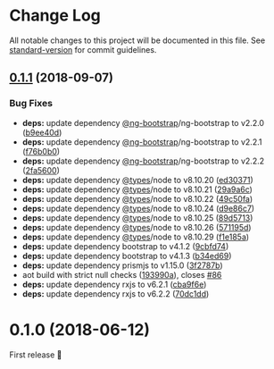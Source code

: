 # Change Log

All notable changes to this project will be documented in this file. See [standard-version](https://github.com/conventional-changelog/standard-version) for commit guidelines.

<a name="0.1.1"></a>
## [0.1.1](https://github.com/Ninja-Squad/ngx-valdemort/compare/v0.1.0...v0.1.1) (2018-09-07)


### Bug Fixes

* **deps:** update dependency [@ng-bootstrap](https://github.com/ng-bootstrap)/ng-bootstrap to v2.2.0 ([b9ee40d](https://github.com/Ninja-Squad/ngx-valdemort/commit/b9ee40d))
* **deps:** update dependency [@ng-bootstrap](https://github.com/ng-bootstrap)/ng-bootstrap to v2.2.1 ([f76b0b0](https://github.com/Ninja-Squad/ngx-valdemort/commit/f76b0b0))
* **deps:** update dependency [@ng-bootstrap](https://github.com/ng-bootstrap)/ng-bootstrap to v2.2.2 ([2fa5600](https://github.com/Ninja-Squad/ngx-valdemort/commit/2fa5600))
* **deps:** update dependency [@types](https://github.com/types)/node to v8.10.20 ([ed30371](https://github.com/Ninja-Squad/ngx-valdemort/commit/ed30371))
* **deps:** update dependency [@types](https://github.com/types)/node to v8.10.21 ([29a9a6c](https://github.com/Ninja-Squad/ngx-valdemort/commit/29a9a6c))
* **deps:** update dependency [@types](https://github.com/types)/node to v8.10.22 ([49c50fa](https://github.com/Ninja-Squad/ngx-valdemort/commit/49c50fa))
* **deps:** update dependency [@types](https://github.com/types)/node to v8.10.24 ([d9e86c7](https://github.com/Ninja-Squad/ngx-valdemort/commit/d9e86c7))
* **deps:** update dependency [@types](https://github.com/types)/node to v8.10.25 ([89d5713](https://github.com/Ninja-Squad/ngx-valdemort/commit/89d5713))
* **deps:** update dependency [@types](https://github.com/types)/node to v8.10.26 ([571195d](https://github.com/Ninja-Squad/ngx-valdemort/commit/571195d))
* **deps:** update dependency [@types](https://github.com/types)/node to v8.10.29 ([f1e185a](https://github.com/Ninja-Squad/ngx-valdemort/commit/f1e185a))
* **deps:** update dependency bootstrap to v4.1.2 ([9cbfd74](https://github.com/Ninja-Squad/ngx-valdemort/commit/9cbfd74))
* **deps:** update dependency bootstrap to v4.1.3 ([b34ed69](https://github.com/Ninja-Squad/ngx-valdemort/commit/b34ed69))
* **deps:** update dependency prismjs to v1.15.0 ([3f2787b](https://github.com/Ninja-Squad/ngx-valdemort/commit/3f2787b))
* aot build with strict null checks ([193990a](https://github.com/Ninja-Squad/ngx-valdemort/commit/193990a)), closes [#86](https://github.com/Ninja-Squad/ngx-valdemort/issues/86)
* **deps:** update dependency rxjs to v6.2.1 ([cba9f6e](https://github.com/Ninja-Squad/ngx-valdemort/commit/cba9f6e))
* **deps:** update dependency rxjs to v6.2.2 ([70dc1dd](https://github.com/Ninja-Squad/ngx-valdemort/commit/70dc1dd))



<a name="0.1.0"></a>
# 0.1.0 (2018-06-12)

First release :champagne:
